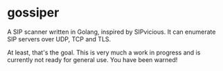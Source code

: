 # gossiper

A SIP scanner written in Golang, inspired by SIPvicious. It can enumerate SIP servers over UDP, TCP and TLS.

At least, that's the goal. This is very much a work in progress and is currently not ready for general use. You have been warned!
